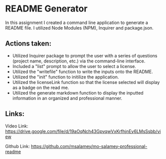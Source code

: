 <h1> README Generator </h1>

In this assignment I created a command line application to generate a README file. I utilized Node Modules (NPM), Inquirer and package.json. 

## Actions taken:
* Utilized Inquirer package to prompt the user with a series of questions (project name, description, etc.) via the command-line interface. 
* Included a "list" prompt to allow the user to select a license. 
* Utilized the "writefile" function to write the inputs onto the README. 
* Utilized the "init" function to initilize the application. 
* Utilized the licenseLink function so that the license selected will display as a badge on the read me. 
* Utilized the generate markdown function to display the inputted information in an organized and professional manner. 
 
## Links: 

Video Link: https://drive.google.com/file/d/19aOqNch43GpvqwVxKrfhjnEy6LMsSsbb/view

Github Link: https://github.com/msalamey/mo-salamey-professional-readme

